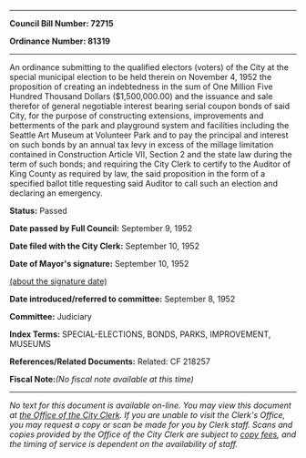 

********

**Council Bill Number: 72715**
   
**Ordinance Number: 81319**
********

 An ordinance submitting to the qualified electors (voters) of the City at the special municipal election to be held therein on November 4, 1952 the proposition of creating an indebtedness in the sum of One Million Five Hundred Thousand Dollars ($1,500,000.00) and the issuance and sale therefor of general negotiable interest bearing serial coupon bonds of said City, for the purpose of constructing extensions, improvements and betterments of the park and playground system and facilities including the Seattle Art Museum at Volunteer Park and to pay the principal and interest on such bonds by an annual tax levy in excess of the millage limitation contained in Construction Article VII, Section 2 and the state law during the term of such bonds; and requiring the City Clerk to certify to the Auditor of King County as required by law, the said proposition in the form of a specified ballot title requesting said Auditor to call such an election and declaring an emergency.

**Status:** Passed
   
**Date passed by Full Council:** September 9, 1952
   
**Date filed with the City Clerk:** September 10, 1952
   
**Date of Mayor's signature:** September 10, 1952
   
[(about the signature date)](/~public/approvaldate.htm)
   
   
   
**Date introduced/referred to committee:** September 8, 1952
   
**Committee:** Judiciary
   
   
**Index Terms:** SPECIAL-ELECTIONS, BONDS, PARKS, IMPROVEMENT, MUSEUMS

**References/Related Documents:** Related: CF 218257

**Fiscal Note:**_(No fiscal note available at this time)_
********

_No text for this document is available on-line. You may view this document at [the Office of the City Clerk](http://www.seattle.gov/leg/clerk/contactUs.htm). If you are unable to visit the Clerk's Office, you may request a copy or scan be made for you by Clerk staff. Scans and copies provided by the Office of the City Clerk are subject to [copy fees](http://clerk.seattle.gov/~public/clerkfees.htm), and the timing of service is dependent on the availability of staff._

